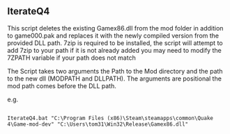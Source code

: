 ## IterateQ4

This script deletes the existing Gamex86.dll from the mod folder in addition to  game000.pak and replaces it with the newly compiled version from the provided DLL path. 7zip is required to be installed, the script will attempt to add 7zip to your path if it is not already added you may need to modify the 7ZPATH variable if your path does not match 

The Script takes two arguments the Path to the Mod directory and the path to
the new dll (MODPATH and DLLPATH). The arguments are positional the mod path comes before the DLL path.

e.g. 

```batch

IterateQ4.bat "C:\Program Files (x86)\Steam\steamapps\common\Quake 4\Game-mod-dev" "C:\Users\tom31\Win32\Release\Gamex86.dll"	

```